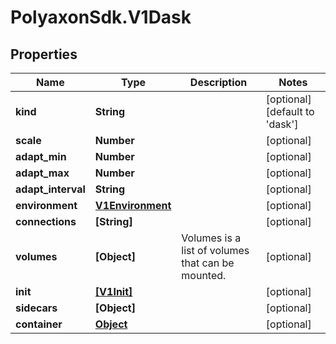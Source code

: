 # PolyaxonSdk.V1Dask

## Properties

Name | Type | Description | Notes
------------ | ------------- | ------------- | -------------
**kind** | **String** |  | [optional] [default to &#39;dask&#39;]
**scale** | **Number** |  | [optional] 
**adapt_min** | **Number** |  | [optional] 
**adapt_max** | **Number** |  | [optional] 
**adapt_interval** | **String** |  | [optional] 
**environment** | [**V1Environment**](V1Environment.md) |  | [optional] 
**connections** | **[String]** |  | [optional] 
**volumes** | **[Object]** | Volumes is a list of volumes that can be mounted. | [optional] 
**init** | [**[V1Init]**](V1Init.md) |  | [optional] 
**sidecars** | **[Object]** |  | [optional] 
**container** | [**Object**](.md) |  | [optional] 



